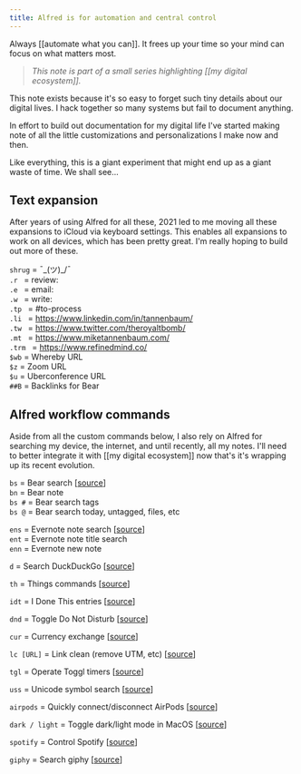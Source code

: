 ```yaml
---
title: Alfred is for automation and central control
---
```

Always [[automate what you can]]. It frees up your time so your mind can focus on what matters most.

> *This note is part of a small series highlighting [[my digital ecosystem]].*

This note exists because it's so easy to forget such tiny details about our digital lives. I hack together so many systems but fail to document anything.

In effort to build out documentation for my digital life I've started making note of all the little customizations and personalizations I make now and then.

Like everything, this is a giant experiment that might end up as a giant waste of time. We shall see...

## Text expansion
After years of using Alfred for all these, 2021 led to me moving all these expansions to iCloud via keyboard settings. This enables all expansions to work on all devices, which has been pretty great. I'm really hoping to build out more of these.

`shrug` = ¯\_(ツ)_/¯<br>
`.r ` = review:<br>
`.e ` = email:<br>
`.w ` = write: <br>
`.tp ` = #to-process <br>
`.li ` = https://www.linkedin.com/in/tannenbaum/  <br>
`.tw ` = https://www.twitter.com/theroyaltbomb/  <br>
`.mt ` = https://www.miketannenbaum.com/  <br>
`.trm ` = https://www.refinedmind.co/  <br>
`$wb` = Whereby URL<br>
`$z` = Zoom URL<br>
`$u` = Uberconference URL<br>
`##B` = Backlinks for Bear<br>

## Alfred workflow commands
Aside from all the custom commands below, I also rely on Alfred for searching my device, the internet, and until recently, all my notes. I'll need to better integrate it with [[my digital ecosystem]] now that's it's wrapping up its recent evolution.

`bs` = Bear search [[source](https://github.com/drgrib/alfred-bear)]<br>
`bn` = Bear note<br>
`bs #` = Bear search tags<br>
`bs @` = Bear search today, untagged, files, etc<br>

`ens` = Evernote note search [[source](http://www.packal.org/workflow/evernote)]<br>
`ent` = Evernote note title search<br>
`enn` = Evernote new note<br>

`d` = Search DuckDuckGo [[source](https://github.com/lorenzschmid/alfred-ddgnext)]

`th` = Things commands [[source](https://github.com/xilopaint/alfred-things)]

`idt` = I Done This entries [[source](https://github.com/chadhs/idonethis-for-alfred)]

`dnd` = Toggle Do Not Disturb [[source](https://github.com/vitorgalvao/alfred-workflows/tree/master/CalmNotifications)]

`cur` = Currency exchange [[source](https://github.com/daninfpj/currency-exchange)]

`lc [URL]` = Link clean (remove UTM, etc) [[source](https://github.com/vitorgalvao/alfred-workflows/tree/master/LinkClean)]

`tgl` = Operate Toggl timers [[source](https://github.com/jason0x43/alfred-toggl)]

`uss` = Unicode symbol search [[source](https://github.com/bevesce/unicode-symbols-search)]

`airpods` = Quickly connect/disconnect AirPods [[source](https://github.com/mariuskiessling/alfred-airpods-connector)]

`dark / light` = Toggle dark/light mode in MacOS [[source](https://github.com/MikoMagni/macOS-Mojave-Dark-Mode-Workflow-for-Alfred)]

`spotify` = Control Spotify [[source](https://github.com/vdesabou/alfred-spotify-mini-player)]

`giphy` = Search giphy [[source](https://github.com/kejadlen/giphy.alfredworkflow)]
